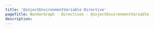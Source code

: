 ```yaml
---
title: '@injectEnvironmentVariable Directive'
pageTitle: WunderGraph - Directives - @injectEnvironmentVariable
description:
---
```

